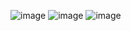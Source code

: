 ![image](https://github.com/Zanvis/Animation/assets/161169953/8773c66b-2dd7-4b8d-b25e-725a00a6bde1)
![image](https://github.com/Zanvis/Animation/assets/161169953/d1f16fbd-0f07-472a-8e36-e527e147c310)
![image](https://github.com/Zanvis/Animation/assets/161169953/0216d41a-c7c6-4fc1-a8b7-337ef300ee9a)
